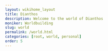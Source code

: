 ```yaml
---
layout: wikihome_layout
title: Dianthos
description: Welcome to the world of Dianthos
moniker: Worldbuilding
slug: world
permalink: /world.html
categories: [root, world, personal]
order: 5
---
```


